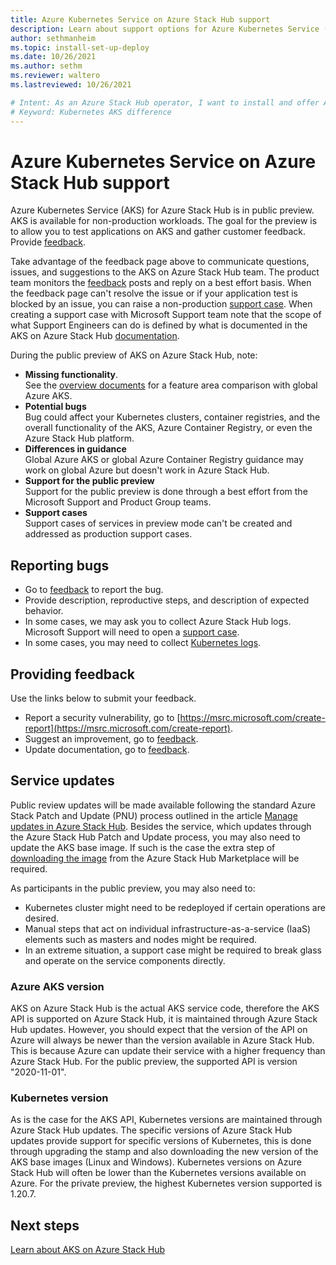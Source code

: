 ```yaml
---
title: Azure Kubernetes Service on Azure Stack Hub support
description: Learn about support options for Azure Kubernetes Service (ASK) on Azure Stack Hub.
author: sethmanheim
ms.topic: install-set-up-deploy
ms.date: 10/26/2021
ms.author: sethm
ms.reviewer: waltero
ms.lastreviewed: 10/26/2021

# Intent: As an Azure Stack Hub operator, I want to install and offer Azure Kubernetes Service on Azure Stack Hub so my supported user can offer containerized solutions.
# Keyword: Kubernetes AKS difference
---
```


# Azure Kubernetes Service on Azure Stack Hub support

Azure Kubernetes Service (AKS) for Azure Stack Hub is in public preview. AKS is available for non-production workloads. The goal for the preview is to allow you to test applications on AKS and gather customer feedback. Provide [feedback](https://aka.ms/aks-ash-feedback).

Take advantage of the feedback page above to communicate questions, issues, and suggestions to the AKS on Azure Stack Hub team. The product team monitors the [feedback](https://aka.ms/aks-ash-feedback) posts and reply on a best effort basis. When the feedback page can't resolve the issue or if your application test is blocked by an issue, you can raise a non-production [support case](../operator/azure-stack-help-and-support-overview.md). When creating a support case with Microsoft Support team note that the scope of what Support Engineers can do is defined by what is documented in the AKS on Azure Stack Hub [documentation](aks-overview.md).

During the public preview of AKS on Azure Stack Hub, note:

 - **Missing functionality**.  
   See the [overview documents](aks-overview.md) for a feature area comparison with global Azure AKS.
 - **Potential bugs**  
   Bug could affect your Kubernetes clusters, container registries, and the overall functionality of the AKS, Azure Container Registry, or even the Azure Stack Hub platform.
 - **Differences in guidance**  
   Global Azure AKS or global Azure Container Registry guidance may work on global Azure but doesn't work in Azure Stack Hub.
 - **Support for the public preview**  
   Support for the public preview is done through a best effort from the Microsoft Support and Product Group teams.
 - **Support cases**  
   Support cases of services in preview mode can't be created and addressed as production support cases.

## Reporting bugs

 - Go to [feedback](https://aka.ms/aks-ash-feedback) to report the bug.
 - Provide description, reproductive steps, and description of expected behavior.
 - In some cases, we may ask you to collect Azure Stack Hub logs. Microsoft Support will need to open a [support case](../operator/azure-stack-help-and-support-overview.md).
 - In some cases, you may need to collect [Kubernetes logs](aks-troubleshoot.md).

## Providing feedback

Use the links below to submit your feedback.

 - Report a security vulnerability, go to [https://msrc.microsoft.com/create-report](https://msrc.microsoft.com/create-report).
 - Suggest an improvement, go to [feedback](https://aka.ms/aks-ash-feedback).
 - Update documentation, go to [feedback](https://aka.ms/aks-ash-feedback).

## Service updates

Public review updates will be made available following the standard Azure Stack Patch and Update (PNU) process outlined in the article [Manage updates in Azure Stack Hub](../operator/azure-stack-updates.md). Besides the service, which updates through the Azure Stack Hub Patch and Update process, you may also need to update the AKS base image. If such is the case the extra step of [downloading the image](../operator/azure-stack-download-azure-marketplace-item.md) from the Azure Stack Hub Marketplace will be required.

As participants in the public preview, you may also need to:

 - Kubernetes cluster might need to be redeployed if certain operations are desired.
 - Manual steps that act on individual infrastructure-as-a-service (IaaS) elements such as masters and nodes might be required.
 - In an extreme situation, a support case might be required to break glass and operate on the service components directly.

### Azure AKS version

 AKS on Azure Stack Hub is the actual AKS service code, therefore the AKS API is supported on Azure Stack Hub, it is maintained through Azure Stack Hub updates. However, you should expect that the version of the API on Azure will always be newer than the version available in Azure Stack Hub. This is because Azure can update their service with a higher frequency than Azure Stack Hub. For the public preview, the supported API is version "2020-11-01".

### Kubernetes version

As is the case for the AKS API, Kubernetes versions are maintained through Azure Stack Hub updates. The specific versions of Azure Stack Hub updates provide support for specific versions of Kubernetes, this is done through upgrading the stamp and also downloading the new version of the AKS base images (Linux and Windows). Kubernetes versions on Azure Stack Hub will often be lower than the Kubernetes versions available on Azure. For the private preview, the highest Kubernetes version supported is 1.20.7.

## Next steps

[Learn about AKS on Azure Stack Hub](aks-overview.md)
